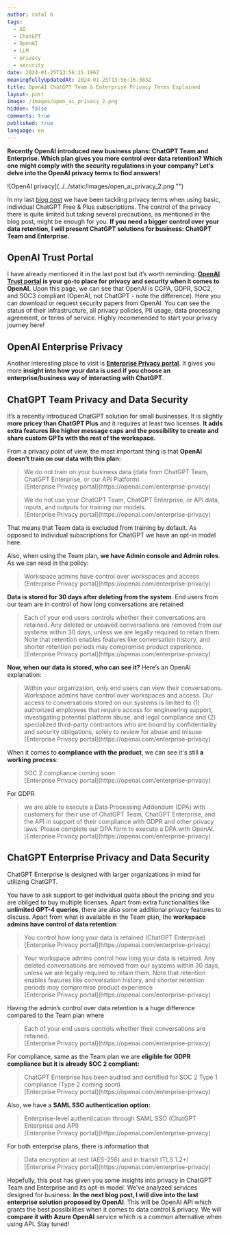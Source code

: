 ```yaml
---
author: rafal h
tags:
  - AI
  - ChatGPT
  - OpenAI
  - LLM
  - privacy
  - security
date: 2024-01-25T13:56:15.196Z
meaningfullyUpdatedAt: 2024-01-25T13:56:16.383Z
title: OpenAI ChatGPT Team & Enterprise Privacy Terms Explained
layout: post
image: /images/open_ai_privacy_2.png
hidden: false
comments: true
published: true
language: en
---
```

**Recently OpenAI introduced new business plans: ChatGPT Team and Enterprise. Which plan gives you more control over data retention? Which one might comply with the security regulations in your company? Let’s delve into the OpenAI privacy terms to find answers!**

<div className="image">![OpenAI privacy](../../static/images/open_ai_privacy_2.png "")</div>


In my last [blog post](/blog/openai-chatgpt-free-plus-privacy-policies-explained/) we have been tackling privacy terms when using basic, individual ChatGPT Free & Plus subscriptions. The control of the privacy there is quite limited but taking several precautions, as mentioned in the blog post, might be enough for you. **If you need a bigger control over your data retention, I will present ChatGPT solutions for business: ChatGPT Team and Enterprise.**

## OpenAI Trust Portal
I have already mentioned it in the last post but it’s worth reminding. **[OpenAI Trust portal](https://trust.openai.com/) is your go-to place for privacy and security when it comes to OpenAI.** Upon this page, we can see that OpenAI is CCPA, GDPR, SOC2, and SOC3 compliant (OpenAI, not ChatGPT - note the difference). Here you can download or request security papers from OpenAI. You can see the status of their infrastructure, all privacy policies, PII usage, data processing agreement, or terms of service. Highly recommended to start your privacy journey here!
## OpenAI Enterprise Privacy
Another interesting place to visit is **[Enterprise Privacy portal](https://openai.com/enterprise-privacy)**. It gives you more **insight into how your data is used if you choose an enterprise/business way of interacting with ChatGPT**.

## ChatGPT Team Privacy and Data Security

It’s a recently introduced ChatGPT solution for small businesses. It is slightly **more pricey than ChatGPT Plus** and it requires at least two licenses. **It adds extra features like higher message caps and the possibility to create and share custom GPTs with the rest of the workspace.**

From a privacy point of view, the most important thing is that **OpenAI doesn’t train on our data with this plan:**
<blockquote>
    <div>We do not train on your business data (data from ChatGPT Team, ChatGPT Enterprise, or our API Platform)</div>
    <footer>[Enterprise Privacy portal](https://openai.com/enterprise-privacy)</footer>
</blockquote>

<blockquote>
    <div>We do not use your ChatGPT Team, ChatGPT Enterprise, or API data, inputs, and outputs for training our models.</div>
    <footer>[Enterprise Privacy portal](https://openai.com/enterprise-privacy)</footer>
</blockquote>

That means that Team data is excluded from training by default. As opposed to individual subscriptions for ChatGPT we have an opt-in model here.

Also, when using the Team plan, **we have Admin console and Admin roles**. As we can read in the policy:
<blockquote>
    <div>Workspace admins have control over workspaces and access</div>
    <footer>[Enterprise Privacy portal](https://openai.com/enterprise-privacy)</footer>
</blockquote>

**Data is stored for 30 days after deleting from the system**. End users from our team are in control of how long conversations are retained:
<blockquote>
    <div>Each of your end users controls whether their conversations are retained. Any deleted or unsaved conversations are removed from our systems within 30 days, unless we are legally required to retain them. Note that retention enables features like conversation history, and shorter retention periods may compromise product experience.</div>
    <footer>[Enterprise Privacy portal](https://openai.com/enterprise-privacy)</footer>
</blockquote>

**Now, when our data is stored, who can see it?** Here’s an OpenAI explanation:
<blockquote>
    <div>Within your organization, only end users can view their conversations. Workspace admins have control over workspaces and access. Our access to conversations stored on our systems is limited to (1) authorized employees that require access for engineering support, investigating potential platform abuse, and legal compliance and (2) specialized third-party contractors who are bound by confidentiality and security obligations, solely to review for abuse and misuse</div>
    <footer>[Enterprise Privacy portal](https://openai.com/enterprise-privacy)</footer>
</blockquote>

When it comes to **compliance with the product**, we can see it's still **a working process**:
<blockquote>
    <div>SOC 2 compliance coming soon</div>
    <footer>[Enterprise Privacy portal](https://openai.com/enterprise-privacy)</footer>
</blockquote>
 For GDPR
<blockquote>
    <div>we are able to execute a Data Processing Addendum (DPA) with customers for their use of ChatGPT Team, ChatGPT Enterprise, and the API in support of their compliance with GDPR and other privacy laws. Please complete our DPA form to execute a DPA with OpenAI.</div>
    <footer>[Enterprise Privacy portal](https://openai.com/enterprise-privacy)</footer>
</blockquote>

## ChatGPT Enterprise Privacy and Data Security

ChatGPT Enterprise is designed with larger organizations in mind for utilizing ChatGPT.

You have to ask support to get individual quota about the pricing and you are obliged to buy multiple licenses. Apart from extra functionalities like **unlimited GPT-4 queries**, there are also some additional privacy features to discuss. Apart from what is available in the Team plan, the **workspace admins have control of data retention**: 
<blockquote>
    <div>You control how long your data is retained (ChatGPT Enterprise)</div>
    <footer>[Enterprise Privacy portal](https://openai.com/enterprise-privacy)</footer>
</blockquote>
<blockquote>
    <div>Your workspace admins control how long your data is retained. Any deleted conversations are removed from our systems within 30 days, unless we are legally required to retain them. Note that retention enables features like conversation history, and shorter retention periods may compromise product experience</div>
    <footer>[Enterprise Privacy portal](https://openai.com/enterprise-privacy)</footer>
</blockquote>
Having the admin’s control over data retention is a huge difference compared to the Team plan where
<blockquote>
    <div>Each of your end users controls whether their conversations are retained.</div>
    <footer>[Enterprise Privacy portal](https://openai.com/enterprise-privacy)</footer>
</blockquote>

For compliance, same as the Team plan we are **eligible for GDPR compliance but it is already SOC 2 compliant:**
<blockquote>
    <div>ChatGPT Enterprise has been audited and certified for SOC 2 Type 1 compliance (Type 2 coming soon).</div>
    <footer>[Enterprise Privacy portal](https://openai.com/enterprise-privacy)</footer>
</blockquote>

Also, we have a **SAML SSO authentication option:**
<blockquote>
    <div>Enterprise-level authentication through SAML SSO (ChatGPT Enterprise and API)</div>
    <footer>[Enterprise Privacy portal](https://openai.com/enterprise-privacy)</footer>
</blockquote>

For both enterprise plans, there is information that 
<blockquote>
    <div>Data encryption at rest (AES-256) and in transit (TLS 1.2+)</div>
    <footer>[Enterprise Privacy portal](https://openai.com/enterprise-privacy)</footer>
</blockquote>

Hopefully, this post has given you some insights into privacy in ChatGPT Team and Enterprise and its opt-in model. We’ve analyzed services designed for business. **In the next blog post, I will dive into the last enterprise solution proposed by OpenAI**. This will be OpenAI API which grants the best possibilities when it comes to data control & privacy. We will **compare it with Azure OpenAI** service which is a common alternative when using API. Stay tuned!



